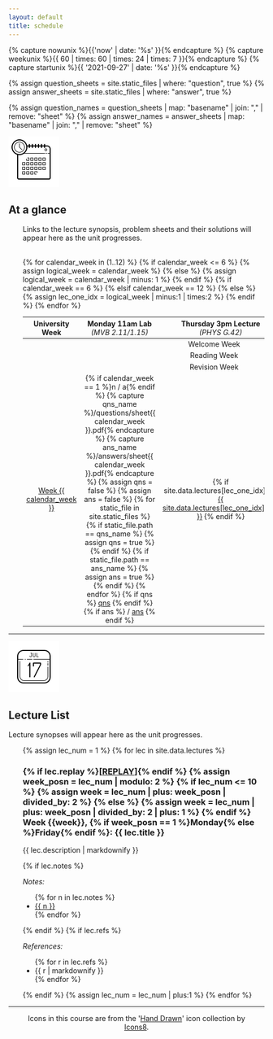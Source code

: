 ```yaml
---
layout: default
title: schedule
---
```


{% capture nowunix %}{{'now' | date: '%s' }}{% endcapture %}
{% capture weekunix %}{{ 60 | times: 60 | times: 24 | times: 7 }}{% endcapture %}
{% capture startunix  %}{{ '2021-09-27' | date: '%s'  }}{% endcapture %}

{% assign question_sheets = site.static_files | where: "question", true %}
{% assign answer_sheets = site.static_files | where: "answer", true %}

{% assign question_names = question_sheets | map: "basename" | join: "," | remove: "sheet" %}
{% assign answer_names = answer_sheets | map: "basename" | join: "," | remove: "sheet" %}

<img class="icon" src="assets/icons8-schedule-100.png"/>
<h2>At a glance</h2>

<div style="margin-left: 2em">
<p>Links to the lecture synopsis, problem sheets and their solutions will appear here as the unit progresses.</p>
<br/>
<table class="pure-table-striped pure-table">
  <thead>
    <tr> 
      <th style="text-align:center">University<br>Week</th>
      <th style="text-align:center">Monday 11am Lab<br><span style="font-weight:normal;font-style:italic">(MVB 2.11/1.15)</span></th>
      <th style="text-align:center">Thursday 3pm Lecture<br><span style="font-weight:normal;font-style:italic">(PHYS G.42)</span></th>
      <th style="text-align:center">Friday 3pm Lecture<br><span style="font-weight:normal;font-style:italic">(Queens 1.40)</span></th>
    </tr>
  </thead>
  <tbody>
    <tr>
      <td colspan="4" style="text-align:center">Welcome Week</td>
    </tr>
{% for calendar_week in (1..12) %}
  {% if calendar_week <= 6 %}
    {% assign logical_week = calendar_week %}
  {% else %}
    {% assign logical_week = calendar_week | minus: 1 %}
  {% endif %}
  {% if calendar_week == 6 %}
    <tr>
      <td colspan="4" style="text-align:center">Reading Week</td>
    </tr>
  {% elsif calendar_week == 12 %}
    <tr>
      <td colspan="4" style="text-align:center">Revision Week</td>
    </tr>
  {% else %}
    <tr> 
    {% assign lec_one_idx = logical_week | minus:1 | times:2 %}
      <td style="text-align:center"><a href="#lecture{{ lec_one_idx | plus: 1 }}">Week {{ calendar_week }}</a></td>  
      <td style="text-align:center">
    {% if calendar_week == 1 %}n / a{% endif %}
    {% capture qns_name %}/questions/sheet{{ calendar_week }}.pdf{% endcapture %}
    {% capture ans_name %}/answers/sheet{{ calendar_week }}.pdf{% endcapture %}
    {% assign qns = false %}
    {% assign ans = false %}
    {% for static_file in site.static_files %}
      {% if static_file.path == qns_name %}
        {% assign qns = true %}
      {% endif %}
      {% if static_file.path == ans_name %}
        {% assign ans = true %}
      {% endif %}
    {% endfor %}
    {% if qns %}
        <a href="{{ qns_name | remove_first: "/" }}" target="_blank">qns</a>  
    {% endif  %}
    {% if ans %}
        / <a href="{{ ans_name | remove_first: "/" }}" target="_blank">ans</a>  
    {% endif %}
      </td>
      <td style="text-align:center"> 
    {% if site.data.lectures[lec_one_idx] %}
        <a href="#lecture{{ lec_one_idx | plus:1 }}">{{ site.data.lectures[lec_one_idx].title }}</a>
    {% endif %}
      </td>
      <td style="text-align:center">
    {% assign lec_two_idx = logical_week | minus:1 | times:2 | plus:1 %}
    {% if site.data.lectures[lec_two_idx] %}
        <a href="#lecture{{ lec_two_idx }}">{{ site.data.lectures[lec_two_idx].title }}</a>
    {% endif %}
      </td>
    </tr>
  {% endif %}
{% endfor %}
  </tbody>
</table>
</div>

<div>
<!-- <h3>Drop-in sessions:</h3>
<p>Unfortunately, the recordings have various sound and video issues, but may still be useful to you.  I have not uploaded the very first two drop-ins because most of the blackboard work was unfortunately off-screen and so not captured by the recording.</p>
<ul>
  <li><a href="https://mediasite.bris.ac.uk/Mediasite/Play/e75efdb89aa3474db956fd000c02e71c1d" target="_blank">2/12</a> - Goedel numbering trees, induction, bijections and isomorphisms </li>
  <li><a href="https://mediasite.bris.ac.uk/Mediasite/Play/e81047362dc241779c007876e60b6d8c1d" target="_blank">9/12</a> - deciding things, semi-deciding vs deciding</li>
  <li><a href="https://mediasite.bris.ac.uk/Mediasite/Play/4b309d0640d0487ab0785f4c13c953391d" target="_blank">16/12 (1)</a> - semantics of procedures </li>
  <li><a href="https://mediasite.bris.ac.uk/Mediasite/Play/4b309d0640d0487ab0785f4c13c953391d" target="_blank">16/12 (2)</a> - reductions</li>
</ul> -->
<div>

<hr/>


<!-- <img class="icon" src="assets/icons8-calendar-100.png"/>
<h2>Day by day</h2>

<div style="margin:0em 2em 0em 2em">
  <div>It is helpful to think of each week of this unit as running Monday 1pm until the following Monday 1pm.  The pattern of working described below is strongly recommended.</div>
  <div><img src="assets/weekly.svg" style="margin:2em 1em 2em 1em; max-width:40em" width="100%"/></div>
  <div>
    <b style="margin:1em">A</b> Watch all the lecture videos and spend at least 2 hours on the problem sheet<br/>
    <b style="margin:1em">B</b> Work on the problem sheet in the lab and get help from the TAs<br/>
    <b style="margin:1em">C</b> Spend up to another 2 hours finishing the problem sheet<br/>
    <b style="margin:1em">D</b> Participate in the online Q&A with the lecturers to resolve any remaining concerns
  </div>
</div>

<hr/> -->

<img class="icon" src="assets/icons8-calendar-100.png">
<h2 id="wbyw">Lecture List</h2>
<p>Lecture synopses will appear here as the unit progresses.</p>

<div style="margin-left: 2em">

{% assign lec_num = 1 %}
{% for lec in site.data.lectures %}

<h3 id="lecture{{ lec_num }}">
  {% if lec.replay %}[<a href="{{lec.replay}}" target="_blank">REPLAY</a>]{% endif %} 
  {% assign week_posn = lec_num | modulo: 2 %}
  {% if lec_num <= 10 %}
    {% assign week = lec_num | plus: week_posn | divided_by: 2 %}
  {% else %}
    {% assign week = lec_num | plus: week_posn | divided_by: 2 | plus: 1 %}
  {% endif %}
 Week {{week}}, {% if week_posn == 1 %}Monday{% else %}Friday{% endif %}: {{ lec.title }}
</h3>
<p>
  {{ lec.description | markdownify }}
</p>
{% if lec.notes %}
<p><i>Notes:</i> 
  <ul>
  {% for n in lec.notes %}
    <li>
      <a href="{{n}}" target="_blank">{{ n }}</a>
    </li>
  {% endfor %}
  </ul>
</p>
{% endif %}
{% if lec.refs %}
<p><i>References:</i>
  <ul>
  {% for r in lec.refs %}
    <li>{{ r | markdownify }}</li>
  {% endfor %}
  </ul>
</p>
{% endif %}
{% assign lec_num = lec_num | plus:1 %}
{% endfor %}
</div>

<hr/>

<div style="text-align: center; margin:0em 2em 2em 2em">
  Icons in this course are from the '<a href="https://icons8.com/icons/carbon-copy" target="_blank">Hand Drawn</a>' icon collection by <a href="https://icons8.com/" target="_blank">Icons8</a>.
</div>
